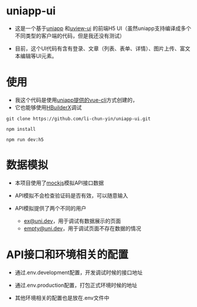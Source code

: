 uniapp-ui
====================================

* 这是一个基于[uniapp](https://uniapp.dcloud.io)
和[uview-ui](https://www.uviewui.com/)
的前端H5 UI（虽然uniapp支持编译成多个不同类型的客户端的代码，但是我还没有测试）

* 目前，这个UI代码有含有登录、文章（列表、表单、详情）、图片上传、富文本编辑等UI元素。

使用
====================================
* 我这个代码是使用[uniapp提供的vue-cli](https://uniapp.dcloud.io/quickstart-cli)方式创建的，
* 它也能够使用[HBuilderX](https://uniapp.dcloud.io/quickstart-hx)调试


```
git clone https://github.com/li-chun-yin/uniapp-ui.git

npm install

npm run dev:h5
```

数据模拟
==========================================
* 本项目使用了[mockjs](http://mockjs.com/)模拟API接口数据

* API模拟不会检查验证码是否有效，可以随意输入

* API模拟提供了两个不同的用户
  * ex@uni.dev，用于调试有数据展示的页面
  * empty@uni.dev，用于调试页面不存在数据的情况

API接口和环境相关的配置
==========================================
* 通过.env.development配置，开发调试时候的接口地址

* 通过.env.production配置，打包正式环境时候的地址

* 其他环境相关的配置也是放在.env文件中
